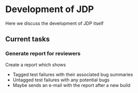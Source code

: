 # Development of JDP

Here we discuss the development of JDP itself

## Current tasks

### Generate report for reviewers

Create a report which shows

* Tagged test failures with their associated bug summaries
* Untagged test failures with any potential bugs
* Maybe sends an e-mail with the report after a new build
